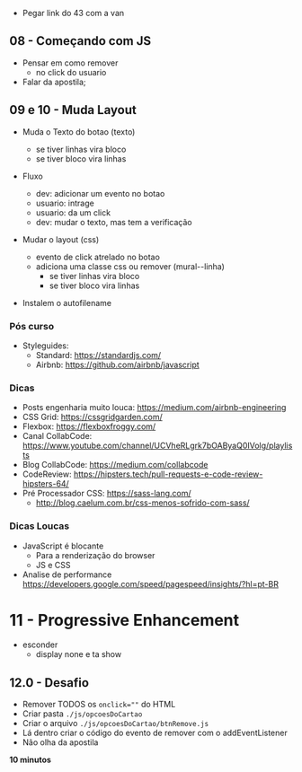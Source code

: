 - Pegar link do 43 com a van

## 08 - Começando com JS
- Pensar em como remover
    - no click do usuario
- Falar da apostila;

## 09 e 10 - Muda Layout
- Muda o Texto do botao (texto)
    - se tiver linhas vira bloco
    - se tiver bloco vira linhas
- Fluxo
    - dev: adicionar um evento no botao
    - usuario: intrage
    - usuario: da um click
    - dev: mudar o texto, mas tem a verificação

- Mudar o layout (css)
    - evento de click atrelado no botao
    - adiciona uma classe css ou remover (mural--linha)
        - se tiver linhas vira bloco
        - se tiver bloco vira linhas
- Instalem o autofilename

### Pós curso
- Styleguides: 
    - Standard: https://standardjs.com/
    - Airbnb: https://github.com/airbnb/javascript

### Dicas
- Posts engenharia muito louca: https://medium.com/airbnb-engineering
- CSS Grid: https://cssgridgarden.com/
- Flexbox: https://flexboxfroggy.com/
- Canal CollabCode: https://www.youtube.com/channel/UCVheRLgrk7bOAByaQ0IVolg/playlists
- Blog CollabCode: https://medium.com/collabcode
- CodeReview: https://hipsters.tech/pull-requests-e-code-review-hipsters-64/
- Pré Processador CSS: https://sass-lang.com/
    - http://blog.caelum.com.br/css-menos-sofrido-com-sass/

### Dicas Loucas
- JavaScript é blocante
    - Para a renderização do browser
    - JS e CSS
- Analise de performance
https://developers.google.com/speed/pagespeed/insights/?hl=pt-BR

# 11 - Progressive Enhancement
- esconder
    - display none e ta show

## 12.0 - Desafio
- Remover TODOS os `onclick=""` do HTML
- Criar pasta `./js/opcoesDoCartao`
- Criar o arquivo `./js/opcoesDoCartao/btnRemove.js`
- Lá dentro criar o código do evento de remover com o addEventListener
- Não olha da apostila 

**10 minutos**